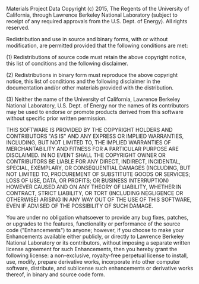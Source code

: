Materials Project Data Copyright (c) 2015, The Regents of the
University of California, through Lawrence Berkeley National
Laboratory (subject to receipt of any required approvals from the
U.S. Dept. of Energy). All rights reserved.

Redistribution and use in source and binary forms, with or without
modification, are permitted provided that the following conditions
are met:

(1) Redistributions of source code must retain the above copyright
notice, this list of conditions and the following disclaimer.

(2) Redistributions in binary form must reproduce the above
copyright notice, this list of conditions and the following
disclaimer in the documentation and/or other materials provided with
the distribution.

(3) Neither the name of the University of California, Lawrence
Berkeley National Laboratory, U.S. Dept. of Energy nor the names of
its contributors may be used to endorse or promote products derived
from this software without specific prior written permission.

THIS SOFTWARE IS PROVIDED BY THE COPYRIGHT HOLDERS AND CONTRIBUTORS
"AS IS" AND ANY EXPRESS OR IMPLIED WARRANTIES, INCLUDING, BUT NOT
LIMITED TO, THE IMPLIED WARRANTIES OF MERCHANTABILITY AND FITNESS
FOR A PARTICULAR PURPOSE ARE DISCLAIMED. IN NO EVENT SHALL THE
COPYRIGHT OWNER OR CONTRIBUTORS BE LIABLE FOR ANY DIRECT, INDIRECT,
INCIDENTAL, SPECIAL, EXEMPLARY, OR CONSEQUENTIAL DAMAGES (INCLUDING,
BUT NOT LIMITED TO, PROCUREMENT OF SUBSTITUTE GOODS OR SERVICES;
LOSS OF USE, DATA, OR PROFITS; OR BUSINESS INTERRUPTION) HOWEVER
CAUSED AND ON ANY THEORY OF LIABILITY, WHETHER IN CONTRACT, STRICT
LIABILITY, OR TORT (INCLUDING NEGLIGENCE OR OTHERWISE) ARISING IN
ANY WAY OUT OF THE USE OF THIS SOFTWARE, EVEN IF ADVISED OF THE
POSSIBILITY OF SUCH DAMAGE.

You are under no obligation whatsoever to provide any bug fixes,
patches, or upgrades to the features, functionality or performance
of the source code ("Enhancements") to anyone; however, if you
choose to make your Enhancements available either publicly, or
directly to Lawrence Berkeley National Laboratory or its
contributors, without imposing a separate written license agreement
for such Enhancements, then you hereby grant the following license:
a  non-exclusive, royalty-free perpetual license to install, use,
modify, prepare derivative works, incorporate into other computer
software, distribute, and sublicense such enhancements or derivative
works thereof, in binary and source code form.
